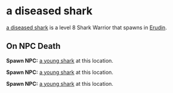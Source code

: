 # a diseased shark



[a diseased shark](/npc/24120) is a level 8 Shark Warrior that spawns in [Erudin](/zone/24).



## On NPC Death
  

**Spawn NPC:**  [a young shark](/npc/24121) at this location.

**Spawn NPC:**  [a young shark](/npc/24121) at this location.

**Spawn NPC:**  [a young shark](/npc/24121) at this location.